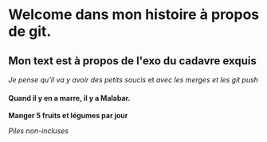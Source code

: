 # Welcome dans mon histoire à propos de git.

## Mon text est à propos de l'exo du cadavre exquis

 _Je pense qu'il va y avoir des petits soucis_ et *avec les merges et les git push*


#### Quand il y en a marre, il y a Malabar.

**Manger 5 fruits et légumes par jour**

*Piles non-incluses*


